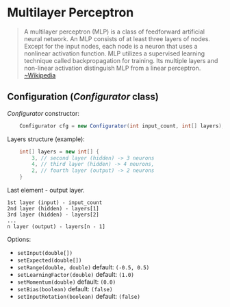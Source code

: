 
# Multilayer Perceptron
  
> A multilayer perceptron (MLP) is a class of feedforward artificial neural network. An MLP consists of at least three layers of nodes. Except for the input nodes, each node is a neuron that uses a nonlinear activation function. MLP utilizes a supervised learning technique called backpropagation for training. Its multiple layers and non-linear activation distinguish MLP from a linear perceptron. [~Wikipedia](https://en.wikipedia.org/wiki/Multilayer_perceptron)
#####
## Configuration (*Configurator* class)
*Configurator* constructor:
```java
    Configurator cfg = new Configurator(int input_count, int[] layers);
```

Layers structure (example):
```java
    int[] layers = new int[] {
	    3, // second layer (hidden) -> 3 neurons
	    4, // third layer (hidden) -> 4 neurons,
	    2, // fourth layer (output) -> 2 neurons
    }
```
Last element - output layer.

    1st layer (input) - input_count
    2nd layer (hidden) - layers[1]
    3rd layer (hidden) - layers[2]
    ...
    n layer (output) - layers[n - 1]
Options:

 - `setInput(double[])`
 - `setExpected(double[])`
 - `setRange(double, double)` default: `(-0.5, 0.5)`
 - `setLearningFactor(double)` default: `(1.0)`
 - `setMomentum(double)` default: `(0.0)`
 - `setBias(boolean)` default: `(false)`
 - `setInputRotation(boolean)` default: `(false)`
